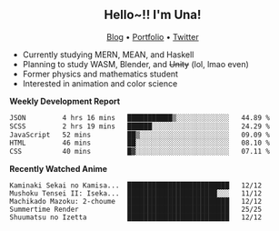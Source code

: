 <h2 align="center">
  Hello~!! I'm Una!
</h2>

<p align="center">
  <a href="https://anarchy.website/">Blog</a> &bull;
  <a href="https://una-ada.github.io/">Portfolio</a> &bull;
  <a href="https://twitter.com/xn__z7x">Twitter</a>
</p>

- Currently studying MERN, MEAN, and Haskell
- Planning to study WASM, Blender, and ~~Unity~~ (lol, lmao even)
- Former physics and mathematics student
- Interested in animation and color science

**Weekly Development Report**

<!--START_SECTION:waka-->

```txt
JSON         4 hrs 16 mins   ███████████▒░░░░░░░░░░░░░   44.89 %
SCSS         2 hrs 19 mins   ██████░░░░░░░░░░░░░░░░░░░   24.29 %
JavaScript   52 mins         ██▒░░░░░░░░░░░░░░░░░░░░░░   09.09 %
HTML         46 mins         ██░░░░░░░░░░░░░░░░░░░░░░░   08.10 %
CSS          40 mins         █▓░░░░░░░░░░░░░░░░░░░░░░░   07.11 %
```

<!--END_SECTION:waka-->

**Recently Watched Anime**

<!-- RECENT-ANIME:START -->

    Kaminaki Sekai no Kamisa...  █████████████████████████   12/12
    Mushoku Tensei II: Iseka...  ██████████████████████░░░   11/12
    Machikado Mazoku: 2-choume   █████████████████████████   12/12
    Summertime Render            █████████████████████████   25/25
    Shuumatsu no Izetta          █████████████████████████   12/12
<!-- RECENT-ANIME:END -->
